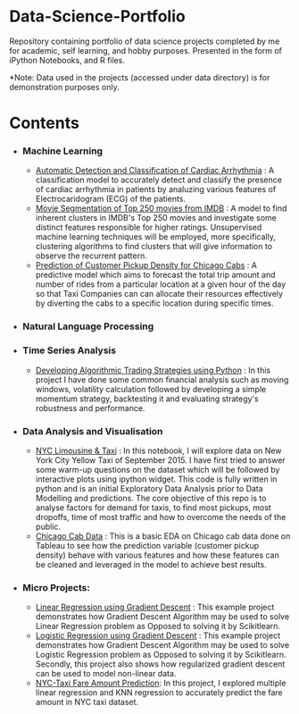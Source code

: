 # Data-Science-Portfolio
Repository containing portfolio of data science projects completed by me for academic, self learning, and hobby purposes. Presented in the form of iPython Notebooks, and R files.

*Note: Data used in the projects (accessed under data directory) is for demonstration purposes only.

# Contents

- ### Machine Learning
    - [Automatic Detection and Classification of Cardiac Arrhythmia](https://github.com/mustafashabbir10/Cardiac-Arrhythmia) : A classification model to accurately detect and classify the presence of cardiac arrhythmia in patients by analuzing various features of Electrocaridogram (ECG) of the patients.
    - [Movie Segmentation of Top 250 movies from IMDB](https://github.com/mustafashabbir10/MovieClustering) : A model to find inherent clusters in IMDB's Top 250 movies and investigate some distinct features responsible for higher ratings. Unsupervised machine learning techniques will be employed, more specifically, clustering algorithms to find clusters that will give information to observe the recurrent pattern.
    - [Prediction of Customer Pickup Density for Chicago Cabs](https://github.com/mustafashabbir10/Chicago-Cab-Data) : A predictive model which aims to forecast the total trip amount and number of rides from a particular location at a given hour of the day so that Taxi Companies can can allocate their resources effectively by diverting the cabs to a specific location during specific times.
    
      
      
- ### Natural Language Processing

- ### Time Series Analysis
    - [Developing Algorithmic Trading Strategies using Python](https://github.com/mustafashabbir10/Algorithmic-Trading) : In this project I have done some common financial analysis such as moving windows, volatility calculation followed by developing a simple momentum strategy, backtesting it and evaluating strategy's robustness and performance.

- ### Data Analysis and Visualisation
    - [NYC Limousine & Taxi](https://github.com/mustafashabbir10/New-York-Taxi-Data/blob/master/EDA.ipynb) : In this notebook, I will explore data on New York City Yellow Taxi of September 2015. I have first tried to answer some warm-up questions on the dataset which will be followed by interactive plots using ipython widget. This code is fully written in python and is an initial Exploratory Data Analysis prior to Data Modelling and predictions. The core objective of this repo is to analyse factors for demand for taxis, to find most pickups, most dropoffs, time of most traffic and how to overcome the needs of the public.
    - [Chicago Cab Data](https://github.com/mustafashabbir10/Chicago-Cab-Data/blob/master/EDA.pdf) : This is a basic EDA on Chicago cab data done on Tableau to see how the prediction variable (customer pickup density) behave with various features and how these features can be cleaned and leveraged in the model to achieve best results. 

- ### Micro Projects: 
    - [Linear Regression using Gradient Descent](https://github.com/mustafashabbir10/Linear-Regression) : This example project demonstrates how Gradient Descent Algorithm may be used to solve Linear Regression problem as Opposed to solving it by Scikitlearn.
    - [Logistic Regression using Gradient Descent](https://github.com/mustafashabbir10/Logistic-Regression) : This example project demonstrates how Gradient Descent Algorithm may be used to solve Logistic Regression problem as Opposed to solving it by Scikitlearn. Secondly, this project also shows how regularized gradient descent can be used to model non-linear data.
    - [NYC-Taxi Fare Amount Prediction](https://github.com/mustafashabbir10/New-York-Taxi-Data): In this project, I explored multiple linear regression and KNN regression to accurately predict the fare amount in NYC taxi dataset.
